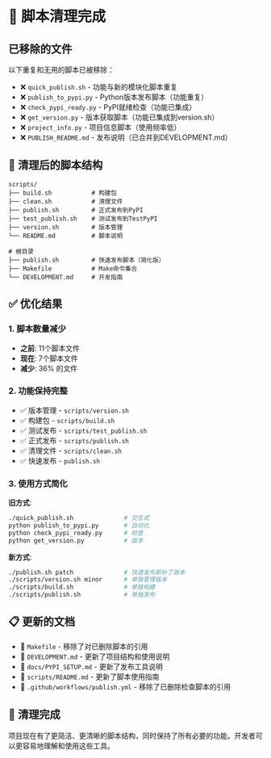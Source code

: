 # 🧹 脚本清理完成

## 已移除的文件

以下重复和无用的脚本已被移除：

- ❌ `quick_publish.sh` - 功能与新的模块化脚本重复
- ❌ `publish_to_pypi.py` - Python版本发布脚本（功能重复）
- ❌ `check_pypi_ready.py` - PyPI就绪检查（功能已集成）
- ❌ `get_version.py` - 版本获取脚本（功能已集成到version.sh）
- ❌ `project_info.py` - 项目信息脚本（使用频率低）
- ❌ `PUBLISH_README.md` - 发布说明（已合并到DEVELOPMENT.md）

## 🎯 清理后的脚本结构

```
scripts/
├── build.sh           # 构建包
├── clean.sh           # 清理文件
├── publish.sh         # 正式发布到PyPI
├── test_publish.sh    # 测试发布到TestPyPI
├── version.sh         # 版本管理
└── README.md          # 脚本说明

# 根目录
├── publish.sh         # 快速发布脚本（简化版）
├── Makefile           # Make命令集合
└── DEVELOPMENT.md     # 开发指南
```

## ✅ 优化结果

### 1. 脚本数量减少
- **之前**: 11个脚本文件
- **现在**: 7个脚本文件
- **减少**: 36% 的文件

### 2. 功能保持完整
- ✅ 版本管理 - `scripts/version.sh`
- ✅ 构建包 - `scripts/build.sh`
- ✅ 测试发布 - `scripts/test_publish.sh`
- ✅ 正式发布 - `scripts/publish.sh`
- ✅ 清理文件 - `scripts/clean.sh`
- ✅ 快速发布 - `publish.sh`

### 3. 使用方式简化

**旧方式**:
```bash
./quick_publish.sh              # 交互式
python publish_to_pypi.py       # 自动化
python check_pypi_ready.py      # 检查
python get_version.py           # 版本
```

**新方式**:
```bash
./publish.sh patch              # 快速发布新补丁版本
./scripts/version.sh minor      # 单独管理版本
./scripts/build.sh              # 单独构建
./scripts/publish.sh            # 单独发布
```

## 📋 更新的文档

- 🔄 `Makefile` - 移除了对已删除脚本的引用
- 🔄 `DEVELOPMENT.md` - 更新了项目结构和使用说明
- 🔄 `docs/PYPI_SETUP.md` - 更新了发布工具说明
- 🔄 `scripts/README.md` - 更新了脚本使用指南
- 🔄 `.github/workflows/publish.yml` - 移除了已删除检查脚本的引用

## 🎉 清理完成

项目现在有了更简洁、更清晰的脚本结构，同时保持了所有必要的功能。开发者可以更容易地理解和使用这些工具。
